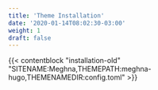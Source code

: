 ```yaml
---
title: 'Theme Installation'
date: '2020-01-14T08:02:30-03:00'
weight: 1
draft: false
---
```


{{< contentblock "installation-old" "SITENAME:Meghna,THEMEPATH:meghna-hugo,THEMENAMEDIR:config.toml" >}}
